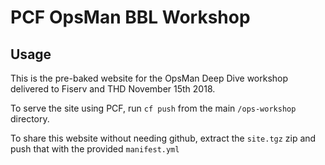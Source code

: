 # PCF OpsMan BBL Workshop

## Usage
This is the pre-baked website for the OpsMan Deep Dive workshop delivered to Fiserv and THD November 15th 2018.

To serve the site using PCF, run `cf push` from the main `/ops-workshop` directory.

To share this website without needing github, extract the `site.tgz` zip and push that with the provided `manifest.yml`